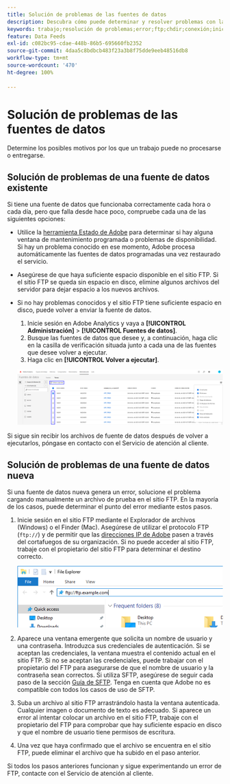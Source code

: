 ```yaml
---
title: Solución de problemas de las fuentes de datos
description: Descubra cómo puede determinar y resolver problemas con las fuentes de datos.
keywords: trabajo;resolución de problemas;error;ftp;chdir;conexión;inicio de sesión;put
feature: Data Feeds
exl-id: c082bc95-cdae-448b-86b5-695660fb2352
source-git-commit: 4daa5c8bdbcb483f23a3b8f75dde9eeb48516db8
workflow-type: tm+mt
source-wordcount: '470'
ht-degree: 100%

---
```


# Solución de problemas de las fuentes de datos

Determine los posibles motivos por los que un trabajo puede no procesarse o entregarse.

## Solución de problemas de una fuente de datos existente

Si tiene una fuente de datos que funcionaba correctamente cada hora o cada día, pero que falla desde hace poco, compruebe cada una de las siguientes opciones:

* Utilice la [herramienta Estado de Adobe](https://status.adobe.com/es/experience_cloud) para determinar si hay alguna ventana de mantenimiento programada o problemas de disponibilidad. Si hay un problema conocido en ese momento, Adobe procesa automáticamente las fuentes de datos programadas una vez restaurado el servicio.
* Asegúrese de que haya suficiente espacio disponible en el sitio FTP. Si el sitio FTP se queda sin espacio en disco, elimine algunos archivos del servidor para dejar espacio a los nuevos archivos.
* Si no hay problemas conocidos y el sitio FTP tiene suficiente espacio en disco, puede volver a enviar la fuente de datos.

   1. Inicie sesión en Adobe Analytics y vaya a **[!UICONTROL Administración]** > **[!UICONTROL Fuentes de datos]**.
   2. Busque las fuentes de datos que desee y, a continuación, haga clic en la casilla de verificación situada junto a cada una de las fuentes que desee volver a ejecutar.
   3. Haga clic en **[!UICONTROL Volver a ejecutar]**.

   ![Volver a ejecutar](assets/rerun.png)

Si sigue sin recibir los archivos de fuente de datos después de volver a ejecutarlos, póngase en contacto con el Servicio de atención al cliente.

## Solución de problemas de una fuente de datos nueva

Si una fuente de datos nueva genera un error, solucione el problema cargando manualmente un archivo de prueba en el sitio FTP. En la mayoría de los casos, puede determinar el punto del error mediante estos pasos.

1. Inicie sesión en el sitio FTP mediante el Explorador de archivos (Windows) o el Finder (Mac). Asegúrese de utilizar el protocolo FTP (`ftp://`) y de permitir que las [direcciones IP de Adobe](/help/technotes/ip-addresses.md) pasen a través del cortafuegos de su organización. Si no puede acceder al sitio FTP, trabaje con el propietario del sitio FTP para determinar el destino correcto.

   ![Explorador de archivos](assets/file_explorer.png)

2. Aparece una ventana emergente que solicita un nombre de usuario y una contraseña. Introduzca sus credenciales de autenticación. Si se aceptan las credenciales, la ventana muestra el contenido actual en el sitio FTP. Si no se aceptan las credenciales, puede trabajar con el propietario del FTP para asegurarse de que el nombre de usuario y la contraseña sean correctos. Si utiliza SFTP, asegúrese de seguir cada paso de la sección [Guía de SFTP](../ftp-and-sftp/c-sftp/ftp-sftp.md). Tenga en cuenta que Adobe no es compatible con todos los casos de uso de SFTP.
3. Suba un archivo al sitio FTP arrastrándolo hasta la ventana autenticada. Cualquier imagen o documento de texto es adecuado. Si aparece un error al intentar colocar un archivo en el sitio FTP, trabaje con el propietario del FTP para comprobar que hay suficiente espacio en disco y que el nombre de usuario tiene permisos de escritura.
4. Una vez que haya confirmado que el archivo se encuentra en el sitio FTP, puede eliminar el archivo que ha subido en el paso anterior.

Si todos los pasos anteriores funcionan y sigue experimentando un error de FTP, contacte con el Servicio de atención al cliente.
